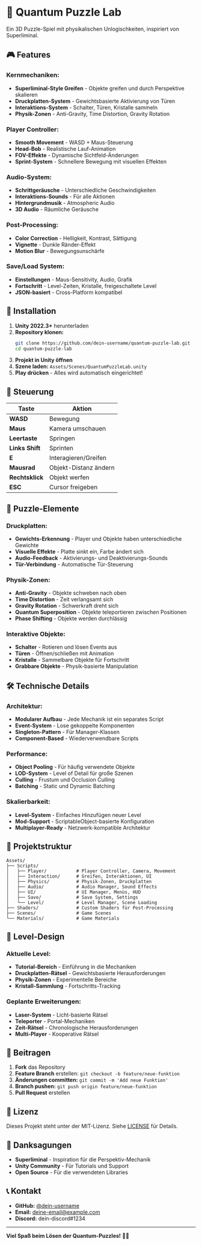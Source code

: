 # 🧩 Quantum Puzzle Lab

Ein 3D Puzzle-Spiel mit physikalischen Unlogischkeiten, inspiriert von Superliminal.

## 🎮 Features

### **Kernmechaniken:**
- **Superliminal-Style Greifen** - Objekte greifen und durch Perspektive skalieren
- **Druckplatten-System** - Gewichtsbasierte Aktivierung von Türen
- **Interaktions-System** - Schalter, Türen, Kristalle sammeln
- **Physik-Zonen** - Anti-Gravity, Time Distortion, Gravity Rotation

### **Player Controller:**
- **Smooth Movement** - WASD + Maus-Steuerung
- **Head-Bob** - Realistische Lauf-Animation
- **FOV-Effekte** - Dynamische Sichtfeld-Änderungen
- **Sprint-System** - Schnellere Bewegung mit visuellen Effekten

### **Audio-System:**
- **Schrittgeräusche** - Unterschiedliche Geschwindigkeiten
- **Interaktions-Sounds** - Für alle Aktionen
- **Hintergrundmusik** - Atmospheric Audio
- **3D Audio** - Räumliche Geräusche

### **Post-Processing:**
- **Color Correction** - Helligkeit, Kontrast, Sättigung
- **Vignette** - Dunkle Ränder-Effekt
- **Motion Blur** - Bewegungsunschärfe

### **Save/Load System:**
- **Einstellungen** - Maus-Sensitivity, Audio, Grafik
- **Fortschritt** - Level-Zeiten, Kristalle, freigeschaltete Level
- **JSON-basiert** - Cross-Platform kompatibel

## 🚀 Installation

1. **Unity 2022.3+** herunterladen
2. **Repository klonen:**
   ```bash
   git clone https://github.com/dein-username/quantum-puzzle-lab.git
   cd quantum-puzzle-lab
   ```
3. **Projekt in Unity öffnen**
4. **Szene laden:** `Assets/Scenes/QuantumPuzzleLab.unity`
5. **Play drücken** - Alles wird automatisch eingerichtet!

## 🎯 Steuerung

| Taste | Aktion |
|-------|--------|
| **WASD** | Bewegung |
| **Maus** | Kamera umschauen |
| **Leertaste** | Springen |
| **Links Shift** | Sprinten |
| **E** | Interagieren/Greifen |
| **Mausrad** | Objekt-Distanz ändern |
| **Rechtsklick** | Objekt werfen |
| **ESC** | Cursor freigeben |

## 🧩 Puzzle-Elemente

### **Druckplatten:**
- **Gewichts-Erkennung** - Player und Objekte haben unterschiedliche Gewichte
- **Visuelle Effekte** - Platte sinkt ein, Farbe ändert sich
- **Audio-Feedback** - Aktivierungs- und Deaktivierungs-Sounds
- **Tür-Verbindung** - Automatische Tür-Steuerung

### **Physik-Zonen:**
- **Anti-Gravity** - Objekte schweben nach oben
- **Time Distortion** - Zeit verlangsamt sich
- **Gravity Rotation** - Schwerkraft dreht sich
- **Quantum Superposition** - Objekte teleportieren zwischen Positionen
- **Phase Shifting** - Objekte werden durchlässig

### **Interaktive Objekte:**
- **Schalter** - Rotieren und lösen Events aus
- **Türen** - Öffnen/schließen mit Animation
- **Kristalle** - Sammelbare Objekte für Fortschritt
- **Grabbare Objekte** - Physik-basierte Manipulation

## 🛠️ Technische Details

### **Architektur:**
- **Modularer Aufbau** - Jede Mechanik ist ein separates Script
- **Event-System** - Lose gekoppelte Komponenten
- **Singleton-Pattern** - Für Manager-Klassen
- **Component-Based** - Wiederverwendbare Scripts

### **Performance:**
- **Object Pooling** - Für häufig verwendete Objekte
- **LOD-System** - Level of Detail für große Szenen
- **Culling** - Frustum und Occlusion Culling
- **Batching** - Static und Dynamic Batching

### **Skalierbarkeit:**
- **Level-System** - Einfaches Hinzufügen neuer Level
- **Mod-Support** - ScriptableObject-basierte Konfiguration
- **Multiplayer-Ready** - Netzwerk-kompatible Architektur

## 📁 Projektstruktur

```
Assets/
├── Scripts/
│   ├── Player/           # Player Controller, Camera, Movement
│   ├── Interaction/      # Greifen, Interaktionen, UI
│   ├── Physics/          # Physik-Zonen, Druckplatten
│   ├── Audio/            # Audio Manager, Sound Effects
│   ├── UI/               # UI Manager, Menüs, HUD
│   ├── Save/             # Save System, Settings
│   └── Level/            # Level Manager, Scene Loading
├── Shaders/              # Custom Shaders für Post-Processing
├── Scenes/               # Game Scenes
└── Materials/            # Game Materials
```

## 🎨 Level-Design

### **Aktuelle Level:**
- **Tutorial-Bereich** - Einführung in die Mechaniken
- **Druckplatten-Rätsel** - Gewichtsbasierte Herausforderungen
- **Physik-Zonen** - Experimentelle Bereiche
- **Kristall-Sammlung** - Fortschritts-Tracking

### **Geplante Erweiterungen:**
- **Laser-System** - Licht-basierte Rätsel
- **Teleporter** - Portal-Mechaniken
- **Zeit-Rätsel** - Chronologische Herausforderungen
- **Multi-Player** - Kooperative Rätsel

## 🤝 Beitragen

1. **Fork** das Repository
2. **Feature Branch** erstellen: `git checkout -b feature/neue-funktion`
3. **Änderungen committen:** `git commit -m 'Add neue Funktion'`
4. **Branch pushen:** `git push origin feature/neue-funktion`
5. **Pull Request** erstellen

## 📝 Lizenz

Dieses Projekt steht unter der MIT-Lizenz. Siehe [LICENSE](LICENSE) für Details.

## 🙏 Danksagungen

- **Superliminal** - Inspiration für die Perspektiv-Mechanik
- **Unity Community** - Für Tutorials und Support
- **Open Source** - Für die verwendeten Libraries

## 📞 Kontakt

- **GitHub:** [@dein-username](https://github.com/dein-username)
- **Email:** deine-email@example.com
- **Discord:** dein-discord#1234

---

**Viel Spaß beim Lösen der Quantum-Puzzles!** 🧩✨